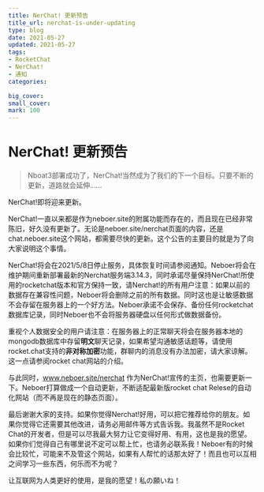 ```yaml
---
title: NerChat! 更新预告
title_url: nerchat-is-under-updating
type: blog
date: 2021-05-27
updated: 2021-05-27
tags: 
- RocketChat
- NerChat!
- 通知
categories:

big_cover: 
small_cover: 
mark: 100
---
```

# NerChat! 更新预告
> Nboat3部署成功了，NerChat!当然成为了我们的下一个目标。只要不断的更新，道路就会延伸……

 

NerChat!即将迎来更新。

NerChat!一直以来都是作为neboer.site的附属功能而存在的，而且现在已经非常陈旧，好久没有更新了。无论是neboer.site/nerchat页面的内容，还是chat.neboer.site这个网站，都需要尽快的更新。这个公告的主要目的就是为了向大家说明这个事情。

NerChat!将会在2021/5/8日停止服务，具体恢复时间请参阅通知。Neboer将会在维护期间重新部署最新的Nerchat服务端3.14.3，同时承诺尽量保持NerChat!所使用的rocketchat版本和官方保持一致，请Nerchat!的所有用户注意：如果以前的数据存在兼容性问题，Neboer将会删除之前的所有数据。同时这也是让敏感数据不会存留在服务器上的一个好方法。Neboer承诺不会保存、备份任何rocketchat数据库记录，同时Neboer也不会将服务器硬盘以任何形式做数据备份。

重视个人数据安全的用户请注意：在服务器上的正常聊天将会在服务器本地的mongodb数据库中存留**明文**聊天记录，如果希望沟通敏感话题等，请使用rocket.chat支持的**非对称加密**功能，群聊内的消息没有办法加密，请大家谅解。这一点请参阅rocket chat网站的介绍。

与此同时，www.neboer.site/nerchat 作为NerChat!宣传的主页，也需要更新一下。Neboer打算做成一个自动更新，不断适配最新版rocket chat Relese的自动化网站（而不再是现在的静态页面）。

最后谢谢大家的支持。如果你觉得Nerchat!好用，可以把它推荐给你的朋友。如果你觉得它还需要其他改进，请务必用邮件等方式告诉我。我虽然不是Rocket Chat的开发者，但是可以尽我最大努力让它变得好用、有用，这也是我的愿望。如果你们觉得自己有哪里说不定可以帮上忙，也请务必联系我！Neboer有的时候会比较忙，可能来不及管这个网站，如果有人帮忙的话那太好了！而且也可以互相之间学习一些东西，何乐而不为呢？

让互联网为人类更好的使用，是我的愿望！私の願いね！
